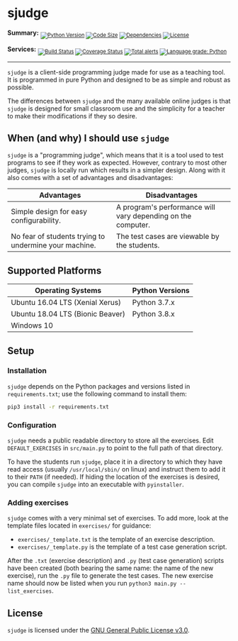sjudge
======

**Summary:** <sub>
[![Python Version](https://img.shields.io/badge/python-3.7%20%7C%203.8-blue?logo=python&logoColor=yellow)](https://github.com/steven-xia/sjudge)
[![Code Size](https://img.shields.io/github/languages/code-size/steven-xia/sjudge?logo=python&logoColor=yellow)](https://github.com/steven-xia/sjudge)
[![Dependencies](https://img.shields.io/librariesio/github/steven-xia/sjudge?logo=python&logoColor=yellow)](https://github.com/steven-xia/sjudge/blob/master/requirements.txt)
[![License](https://img.shields.io/github/license/steven-xia/sjudge?logo=open-source-initiative&logoColor=white)](https://github.com/steven-xia/sjudge/blob/master/LICENSE)
</sub>

**Services:** <sub>
[![Build Status](https://img.shields.io/travis/com/steven-xia/sjudge/master?logo=travis)](https://travis-ci.com/steven-xia/sjudge)
[![Coverage Status](https://img.shields.io/coveralls/github/steven-xia/sjudge/master?logo=coveralls&logoColor=blue)](https://coveralls.io/github/steven-xia/sjudge?branch=master)
[![Total alerts](https://img.shields.io/lgtm/alerts/g/steven-xia/sjudge.svg?logo=lgtm&logoColor=pink)](https://lgtm.com/projects/g/steven-xia/sjudge/alerts/)
[![Language grade: Python](https://img.shields.io/lgtm/grade/python/g/steven-xia/sjudge.svg?logo=lgtm&logoColor=pink)](https://lgtm.com/projects/g/steven-xia/sjudge/context:python)
</sub>

***

`sjudge` is a client-side programming judge made for use as a teaching tool.
It is programmed in pure Python and designed to be as simple and robust as possible.

The differences between `sjudge` and the many available online judges is that `sjudge` is designed for small classroom 
use and the simplicity for a teacher to make their modifications if they so desire.

When (and why) I should use `sjudge`
------------------------------------

`sjudge` is a "programming judge", which means that it is a tool used to test programs to see if they work as expected.
However, contrary to most other judges, `sjudge` is locally run which results in a simpler design.
Along with it also comes with a set of advantages and disadvantages:

| Advantages                                            | Disadvantages                                                 |
| ------------------------------------------------------|---------------------------------------------------------------|
| Simple design for easy configurability.               | A program's performance will vary depending on the computer.  |
| No fear of students trying to undermine your machine. | The test cases are viewable by the students.                  |

Supported Platforms
-------------------

| Operating Systems                 | Python Versions   |
| ----------------------------------|-------------------|
| Ubuntu 16.04 LTS (Xenial Xerus)   | Python 3.7.x      |
| Ubuntu 18.04 LTS (Bionic Beaver)  | Python 3.8.x      |
| Windows 10                        |                   |

Setup
-----

### Installation

`sjudge` depends on the Python packages and versions listed in `requirements.txt`; use the following command to install them:

```bash
pip3 install -r requirements.txt
```

### Configuration

`sjudge` needs a public readable directory to store all the exercises. 
Edit `DEFAULT_EXERCISES` in `src/main.py` to point to the full path of that directory.

To have the students run `sjudge`, place it in a directory to which they have read access (usually `/usr/local/sbin/` on linux) and instruct them to add it to their `PATH` (if needed).
If hiding the location of the exercises is desired, you can compile `sjudge` into an executable with `pyinstaller`.

### Adding exercises

`sjudge` comes with a very minimal set of exercises.
To add more, look at the template files located in `exercises/` for guidance:

*   `exercises/_template.txt` is the template of an exercise description.
*   `exercises/_template.py` is the template of a test case generation script.

After the `.txt` (exercise description) and `.py` (test case generation) scripts have been created (both bearing the same name: the name of the new exercise), run the `.py` file to generate the test cases.
The new exercise name should now be listed when you run `python3 main.py --list_exercises`.

License
-------

`sjudge` is licensed under the [GNU General Public License v3.0](https://github.com/steven-xia/sjudge/blob/master/LICENSE).

